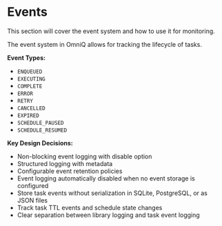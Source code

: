 # Events

This section will cover the event system and how to use it for monitoring.

The event system in OmniQ allows for tracking the lifecycle of tasks.

**Event Types:**
- `ENQUEUED`
- `EXECUTING`
- `COMPLETE`
- `ERROR`
- `RETRY`
- `CANCELLED`
- `EXPIRED`
- `SCHEDULE_PAUSED`
- `SCHEDULE_RESUMED`

**Key Design Decisions:**
- Non-blocking event logging with disable option
- Structured logging with metadata
- Configurable event retention policies
- Event logging automatically disabled when no event storage is configured
- Store task events without serialization in SQLite, PostgreSQL, or as JSON files
- Track task TTL events and schedule state changes
- Clear separation between library logging and task event logging